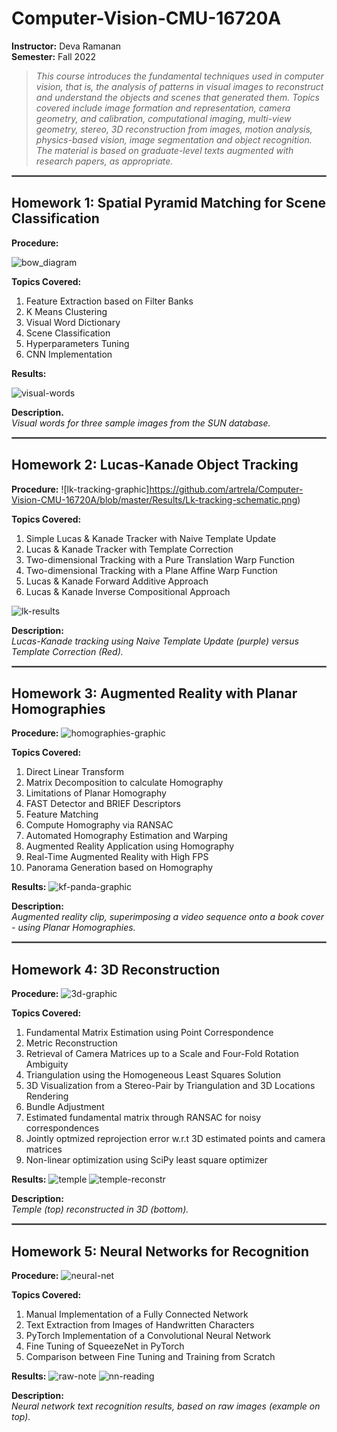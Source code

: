 # Computer-Vision-CMU-16720A

**Instructor:** Deva Ramanan<br>
**Semester:** Fall 2022

> *This course introduces the fundamental techniques used in computer vision, that is, the analysis of patterns in visual images to reconstruct and understand the objects and scenes that generated them. Topics covered include image formation and representation, camera geometry, and calibration, computational imaging, multi-view geometry, stereo, 3D reconstruction from images, motion analysis, physics-based vision, image segmentation and object recognition. The material is based on graduate-level texts augmented with research papers, as appropriate.*

<hr style="border:1px solid gray">

## Homework 1: Spatial Pyramid Matching for Scene Classification

**Procedure:**

![bow_diagram](https://github.com/artrela/Computer-Vision-CMU-16720A/blob/master/Results/BOW-diagram.png)


**Topics Covered:**
1. Feature Extraction based on Filter Banks
2. K Means Clustering
3. Visual Word Dictionary
4. Scene Classification
5. Hyperparameters Tuning
6. CNN Implementation

**Results:** 

![visual-words](https://github.com/artrela/Computer-Vision-CMU-16720A/blob/master/Results/visual-words.png)

**Description.** <br>*Visual words for three sample images from the SUN database.*

<hr style="border:1px solid gray">

## Homework 2: Lucas-Kanade Object Tracking

**Procedure:**
![lk-tracking-graphic]https://github.com/artrela/Computer-Vision-CMU-16720A/blob/master/Results/Lk-tracking-schematic.png)

**Topics Covered:**
1. Simple Lucas & Kanade Tracker with Naive Template Update
2. Lucas & Kanade Tracker with Template Correction
3. Two-dimensional Tracking with a Pure Translation Warp Function
4. Two-dimensional Tracking with a Plane Affine Warp Function
5. Lucas & Kanade Forward Additive Approach
6. Lucas & Kanade Inverse Compositional Approach

![lk-results](https://github.com/artrela/Computer-Vision-CMU-16720A/blob/master/Results/Drift_Correction.png)

**Description:** <br>*Lucas-Kanade tracking using Naive Template Update (purple) versus Template Correction (Red).*

<hr style="border:1px solid gray">

## Homework 3: Augmented Reality with Planar Homographies

**Procedure:**
![homographies-graphic](https://github.com/artrela/Computer-Vision-CMU-16720A/blob/master/Results/homography-diagram.png)

**Topics Covered:**
1. Direct Linear Transform
2. Matrix Decomposition to calculate Homography
3. Limitations of Planar Homography
4. FAST Detector and BRIEF Descriptors
5. Feature Matching
6. Compute Homography via RANSAC
7. Automated Homography Estimation and Warping
8. Augmented Reality Application using Homography
9. Real-Time Augmented Reality with High FPS
10. Panorama Generation based on Homography

**Results:**
![kf-panda-graphic](https://github.com/artrela/Computer-Vision-CMU-16720A/blob/master/Results/ar_kungfu_panda.gif)

**Description:** <br>*Augmented reality clip, superimposing a video sequence onto a book cover - using Planar Homographies.*

<hr style="border:1px solid gray">

## Homework 4: 3D Reconstruction


**Procedure:**
![3d-graphic](https://github.com/artrela/Computer-Vision-CMU-16720A/blob/master/Results/3d_recon_diag.png)


**Topics Covered:**
1. Fundamental Matrix Estimation using Point Correspondence
2. Metric Reconstruction
3. Retrieval of Camera Matrices up to a Scale and Four-Fold Rotation Ambiguity
4. Triangulation using the Homogeneous Least Squares Solution
5. 3D Visualization from a Stereo-Pair by Triangulation and 3D Locations Rendering
6. Bundle Adjustment
7. Estimated fundamental matrix through RANSAC for noisy correspondences
8. Jointly optmized reprojection error w.r.t 3D estimated points and camera matrices
9. Non-linear optimization using SciPy least square optimizer

**Results:**
![temple](https://github.com/artrela/Computer-Vision-CMU-16720A/blob/master/Results/temples.png)
![temple-reconstr](https://github.com/artrela/Computer-Vision-CMU-16720A/blob/master/Results/3d-reconst.png)

**Description:** <br>*Temple (top) reconstructed in 3D (bottom).*


<hr style="border:1px solid gray">

## Homework 5: Neural Networks for Recognition

**Procedure:**
![neural-net](https://github.com/artrela/Computer-Vision-CMU-16720A/blob/master/Results/deep_nn.png)

**Topics Covered:**
1. Manual Implementation of a Fully Connected Network
2. Text Extraction from Images of Handwritten Characters
3. PyTorch Implementation of a Convolutional Neural Network
4. Fine Tuning of SqueezeNet in PyTorch
5. Comparison between Fine Tuning and Training from Scratch

**Results:**
![raw-note](https://github.com/artrela/Computer-Vision-CMU-16720A/blob/master/Results/03_haiku.jpg)
![nn-reading](https://github.com/artrela/Computer-Vision-CMU-16720A/blob/master/Results/dl-results.png)

**Description:** <br>*Neural network text recognition results, based on raw images (example on top).*